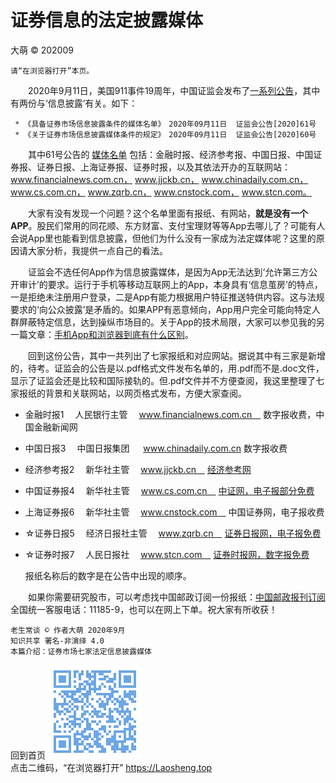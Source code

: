 ﻿证券信息的法定披露媒体
====================
大萌 © 202009

	请“在浏览器打开”本页。

　　2020年9月11日，美国911事件19周年，中国证监会发布了[一系列公告](http://www.csrc.gov.cn/pub/zjhpublic/)，其中有两份与‘信息披露’有关。如下：

	 * 《具备证券市场信息披露条件的媒体名单》　2020年09月11日	证监会公告[2020]61号  
	 * 《关于证券市场信息披露媒体条件的规定》　2020年09月11日	证监会公告[2020]60号  

　　其中61号公告的 [媒体名单](http://www.csrc.gov.cn/pub/zjhpublic/zjh/202009/t20200911_383057.htm) 包括：金融时报、经济参考报、中国日报、中国证券报、证券日报、上海证券报、证券时报，以及其依法开办的互联网站：www.financialnews.com.cn， www.jjckb.cn， www.chinadaily.com.cn， www.cs.com.cn， www.zqrb.cn， www.cnstock.com， www.stcn.com。

　　大家有没有发现一个问题？这个名单里面有报纸、有网站，**就是没有一个APP**。股民们常用的同花顺、东方财富、支付宝理财等等App去哪儿了？可能有人会说App里也能看到信息披露，但他们为什么没有一家成为法定媒体呢？这里的原因请大家分析，我提供一点自己的看法。

　　证监会不选任何App作为信息披露媒体，是因为App无法达到‘允许第三方公开审计’的要求。运行于手机等移动互联网上的App，本身具有‘信息茧房’的特点，一是拒绝未注册用户登录，二是App有能力根据用户特征推送特供内容。这与法规要求的‘向公众披露’是矛盾的。如果APP有恶意倾向，App用户完全可能向特定人群屏蔽特定信息，达到操纵市场目的。关于App的技术局限，大家可以参见我的另一篇文章：[手机App和浏览器到底有什么区别](https://laosheng.top/changtan/App和浏览器的三个区别.txt.html)。

　　回到这份公告，其中一共列出了七家报纸和对应网站。据说其中有三家是新增的，待考。证监会的公告是以.pdf格式文件发布名单的，用.pdf而不是.doc文件，显示了证监会还是比较和国际接轨的。但.pdf文件并不方便查阅，我这里整理了七家报纸的背景和关联网站，以网页格式发布，方便大家查阅。

*  金融时报1　	人民银行主管　	www.financialnews.com.cn　	数字报收费，中国金融新闻网
*  中国日报3　	中国日报集团	　	www.chinadaily.com.cn		数字报收费
* 经济参考报2　	新华社主管　		www.jjckb.cn　	 	[经济参考网](http://dz.jjckb.cn/www/pages/webpage2009)
* 中国证券报4　	新华社主管　		www.cs.com.cn　		[中证网，电子报部分免费](http://epaper.cs.com.cn/dnis)
* 上海证券报6　	新华社主管　		www.cnstock.com　		中国证券网，电子报收费

* ☆证券日报5　	经济日报社主管　	www.zqrb.cn　		[证券日报网，电子报免费](http://epaper.zqrb.cn/)
* ☆证券时报7　	人民日报社　		www.stcn.com　		[证券时报网，数字报免费](http://epaper.stcn.com)

	报纸名称后的数字是在公告中出现的顺序。

　　如果你需要研究股市，可以考虑找中国邮政订阅一份报纸：[中国邮政报刊订阅](https://bk.11185.cn)全国统一客服电话：11185-9，也可以在网上下单。祝大家有所收获！

	老生常谈 © 作者大萌 2020年9月
	知识共享 署名-非演绎 4.0
	本篇介绍：证券市场七家法定信息披露媒体

回到首页
<a href=".." title="返回老生常谈首页"><img src="../indexQR-Blue.png" /></a>  
点击二维码，“在浏览器打开” https://Laosheng.top
